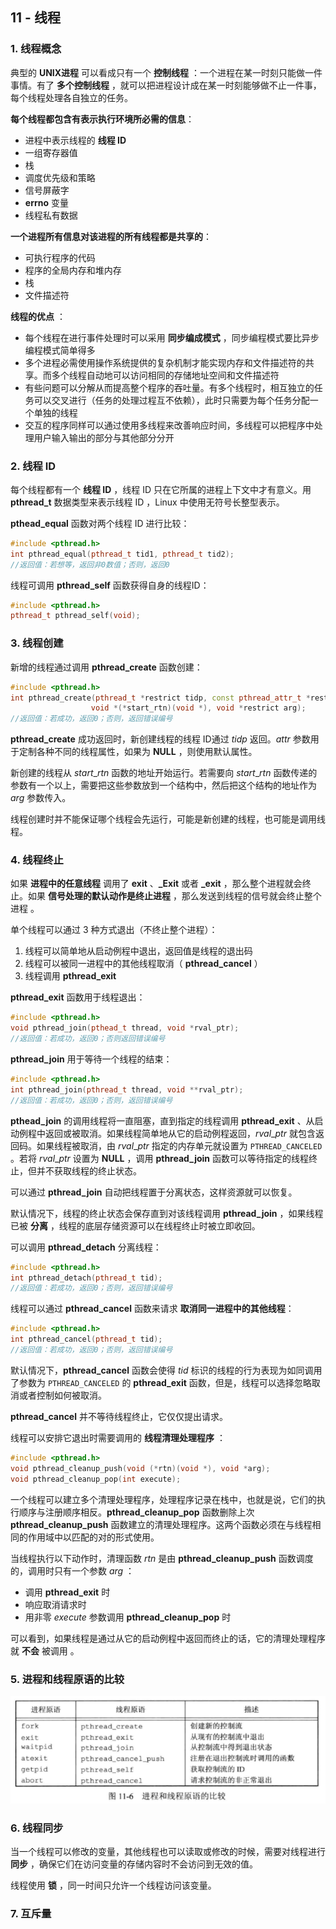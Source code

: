 ## 11 - 线程

### 1. 线程概念

典型的 **UNIX进程** 可以看成只有一个 **控制线程** ：一个进程在某一时刻只能做一件事情。有了 **多个控制线程** ，就可以把进程设计成在某一时刻能够做不止一件事，每个线程处理各自独立的任务。

**每个线程都包含有表示执行环境所必需的信息**：

- 进程中表示线程的 **线程 ID**
- 一组寄存器值
- 栈
- 调度优先级和策略
- 信号屏蔽字
- **errno** 变量
- 线程私有数据

**一个进程所有信息对该进程的所有线程都是共享的**：

- 可执行程序的代码
- 程序的全局内存和堆内存
- 栈
- 文件描述符

**线程的优点** ：

- 每个线程在进行事件处理时可以采用 **同步编成模式** ，同步编程模式要比异步编程模式简单得多
- 多个进程必需使用操作系统提供的复杂机制才能实现内存和文件描述符的共享。而多个线程自动地可以访问相同的存储地址空间和文件描述符
- 有些问题可以分解从而提高整个程序的吞吐量。有多个线程时，相互独立的任务可以交叉进行（任务的处理过程互不依赖），此时只需要为每个任务分配一个单独的线程
- 交互的程序同样可以通过使用多线程来改善响应时间，多线程可以把程序中处理用户输入输出的部分与其他部分分开

### 2. 线程 ID

每个线程都有一个 **线程 ID** ，线程 ID 只在它所属的进程上下文中才有意义。用 **pthread_t** 数据类型来表示线程 ID ，Linux 中使用无符号长整型表示。

**pthead_equal** 函数对两个线程 ID 进行比较：

```c++
#include <pthread.h>
int pthread_equal(pthread_t tid1, pthread_t tid2);
//返回值：若想等，返回非0数值；否则，返回0
```

线程可调用 **pthread_self** 函数获得自身的线程ID：

```c++
#include <pthread.h>
pthread_t pthread_self(void);
```

### 3. 线程创建

新增的线程通过调用 **pthread_create** 函数创建：

```c++
#include <pthread.h>
int pthread_create(pthread_t *restrict tidp, const pthread_attr_t *restrict attr,
                  void *(*start_rtn)(void *), void *restrict arg);
//返回值：若成功，返回0；否则，返回错误编号
```

**pthread_create** 成功返回时，新创建线程的线程 ID通过 $tidp$ 返回。$attr$ 参数用于定制各种不同的线程属性，如果为 **NULL** ，则使用默认属性。

新创建的线程从 $start\_rtn$ 函数的地址开始运行。若需要向 $start\_rtn$ 函数传递的参数有一个以上，需要把这些参数放到一个结构中，然后把这个结构的地址作为 $arg$ 参数传入。

线程创建时并不能保证哪个线程会先运行，可能是新创建的线程，也可能是调用线程。

### 4. 线程终止

如果 **进程中的任意线程** 调用了 **exit** 、**_Exit** 或者 **_exit** ，那么整个进程就会终止。如果 **信号处理的默认动作是终止进程** ，那么发送到线程的信号就会终止整个进程 。

单个线程可以通过 $3$ 种方式退出（不终止整个进程）：

1. 线程可以简单地从启动例程中退出，返回值是线程的退出码
2. 线程可以被同一进程中的其他线程取消（ **pthread_cancel** ）
3. 线程调用 **pthread_exit** 

**pthread_exit** 函数用于线程退出：

```c++
#include <pthread.h>
void pthread_join(pthead_t thread, void *rval_ptr);
//返回值：若成功，返回0；否则返回错误编号
```

**pthread_join** 用于等待一个线程的结束：

```c++
#include <pthread.h>
int pthread_join(pthread_t thread, void **rval_ptr);
//返回值：若成功，返回0；否则，返回错误编号
```

**pthead_join** 的调用线程将一直阻塞，直到指定的线程调用 **pthread_exit** 、从启动例程中返回或被取消。如果线程简单地从它的启动例程返回，$rval\_ptr$ 就包含返回码。如果线程被取消，由 $rval\_ptr$ 指定的内存单元就设置为 `PTHREAD_CANCELED` 。若将 $rval\_ptr$ 设置为 **NULL** ，调用 **pthread_join** 函数可以等待指定的线程终止，但并不获取线程的终止状态。

可以通过 **pthread_join** 自动把线程置于分离状态，这样资源就可以恢复。

默认情况下，线程的终止状态会保存直到对该线程调用 **pthread_join** ，如果线程已被 **分离** ，线程的底层存储资源可以在线程终止时被立即收回。

可以调用 **pthread_detach** 分离线程：

```c++
#include <pthread.h>
int pthread_detach(pthread_t tid);
//返回值：若成功，返回0；否则，返回错误编号
```

线程可以通过 **pthread_cancel** 函数来请求 **取消同一进程中的其他线程**：

```c++
#include <pthread.h>
int pthread_cancel(pthread_t tid);
//返回值：若成功，返回0；否则，返回错误编号
```

默认情况下，**pthread_cancel** 函数会使得 $tid$ 标识的线程的行为表现为如同调用了参数为 `PTHREAD_CANCELED` 的 **pthread_exit** 函数，但是，线程可以选择忽略取消或者控制如何被取消。

**pthread_cancel** 并不等待线程终止，它仅仅提出请求。

线程可以安排它退出时需要调用的 **线程清理处理程序** ：

```c++
#include <pthread.h>
void pthread_cleanup_push(void (*rtn)(void *), void *arg);
void pthread_cleanup_pop(int execute);
```

一个线程可以建立多个清理处理程序，处理程序记录在栈中，也就是说，它们的执行顺序与注册顺序相反。**pthread_cleanup_pop** 函数删除上次 **pthread_cleanup_push** 函数建立的清理处理程序。这两个函数必须在与线程相同的作用域中以匹配的对的形式使用。

当线程执行以下动作时，清理函数 $rtn$ 是由 **pthread_cleanup_push** 函数调度的，调用时只有一个参数 $arg$ ：

- 调用 **pthread_exit** 时
- 响应取消请求时
- 用非零 $execute$ 参数调用 **pthread_cleanup_pop** 时

可以看到，如果线程是通过从它的启动例程中返回而终止的话，它的清理处理程序就 **不会** 被调用 。

### 5. 进程和线程原语的比较

![](./img/11-318.png)

### 6. 线程同步

当一个线程可以修改的变量，其他线程也可以读取或修改的时候，需要对线程进行 **同步** ，确保它们在访问变量的存储内容时不会访问到无效的值。

线程使用 **锁** ，同一时间只允许一个线程访问该变量。

### 7. 互斥量






















